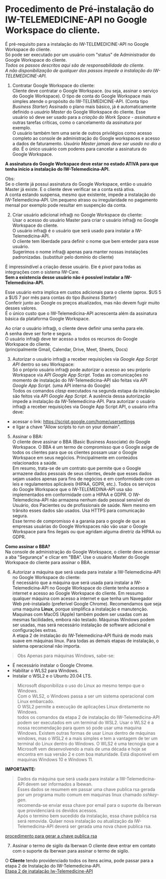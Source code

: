 # Procedimento de Pré-instalação do IW-TELEMEDICINE-API no Google Workspace do cliente.  

É pré-requisito para a instalação do IW-TELEMEDICINE-API no Google Workspace do cliente.  
Só pode ser executado por um usuário com "status" de Administrador do Google Workspace do cliente.  
*Todos os passos descritos aqui são de responsabilidade do cliente.*  
*A não disponibilização de qualquer dos passos impede a instalação do IW-TELEMEDICINE-API.*

1. Contratar Google Workspace do cliente:  
Cliente deve contratar o Google Workspace. (ou seja, assinar o serviço do Google Workspace).
O tipo de conta do Google Workspace mais simples atende o propósito do IW-TELEMEDICINE-API. (Conta tipo *Business Starter*)
Assinado o plano mais básico, já é automaticamente definido o *usuário Master* do Google Workspace do cliente.
Esse usuário só deve ser usado para a *criação do Work Space - assinatura* e outras tarefas críticas, como o cancelamento da assinatura por exemplo.  
O usuário também tem uma serie de outros privilégios como acesso completo ao console de administração do Google workspaces e acesso a dados de faturamento.
*Usuário Master jamais deve ser usado no dia a dia.*
É o único usuário com poderes para cancelar a assinatura do Google Workspace.  

**A assinatura do Google Workspace deve estar no estado ATIVA para que tenha início a instalação do IW-Telemedicina-API.** 

Obs:  
Se o cliente já possui assinatura do Google  Workspace, então o usuário Master já existe. 
E o cliente deve verificar se a conta está ativa.  
A conta estando suspensa, mesmo que existente, impede a instalação do IW-Telemedicina-API.
Um pequeno atraso ou irregularidade no pagamento mensal por exemplo pode resultar em suspenção da conta.

2. Criar usuário adicional infra@<customer-domain> no Google Workspace do cliente:  
Usar o acesso do usuário Master para criar o usuário infra@<customer-domain> no Google Workspace do cliente.  
O usuário infra@<customer-domain> é o usuário que será usado para instalar a IW-Telemedicina-API.  
O cliente tem liberdade para definir o nome que bem enteder para esse usuário.  
Sugerimos o nome infra@<customer-domain> apenas para manter nossas instalações padronizadas. (substituir <customer-domain> pelo domínio do cliente)  

É impressindível a criação desse usuário. Ele é *pivot* para todas as integrações com o sistema IW-Care.  
**Sem a existencia desse usuário não é possível instalar a IW-Telemedicina-API.**  

Esse usuário extra implica em custos adicionais para o cliente (aprox. $US 5 a $US 7 por mês para contas do tipo *Business Starter*)    
Conferir junto ao Google os preços atualizados, mas não devem fugir muito desses valores.  
É o único custo que o IW-Telemedicina-API acrescenta além da assinatura básica da plataforma Google Workspace.  

Ao criar o usuário infra@<customer-domain>, o cliente deve definir uma senha para ele.  
A senha deve ser forte e segura.  
O usuário infra@<customer-domain> deve ter acesso a todos os recursos do Google Workspace do cliente.  
(principalmente Gmail, Calendar, Drive, Meet, Sheets, Docs)

3. Autorizar o usuário infra@<customer-domain> a receber requisições via *Google App Script API* dentro so seu Workspace:  
Só o próprio usuário infra@<customer-domain> pode autorizar o acesso ao seu próprio Workspace via *API Google App Script*. 
Todas as comunicações no momento de instalação do IW-Telemedicina-API são feitas via *API Google App Script*. (uma API interna do Google)  
Todos os comandos *clasp* executados na segunda estapa da instalação são feitos via *API Google App Script*.
A ausência dessa autorização impede a instalação da IW-Telemedicina-API.
Para autorizar o usuário infra@<customer-domain> a receber requisições via Google App Script API, o usuário infra deve:  
* acessar o link: https://script.google.com/home/usersettings 
* e ligar a chave "Allow scripts to run on your domain".

5. Assinar o BBA:  
O cliente deve assinar o BBA (Basic Business Associate) do Google Workspace.
O BBA é um termo de compromisso que o Google axige de todos os clientes para que os clientes possam usar o Google Workspace em seus negócios. Principalmente em conteúdos relacionados a saúde.  
Em resumo, trata-se de um contrato que permite que o Google armazene dados pessoais de seus clientes, desde que esses dados sejam usados apenas para fins de negócios e em conformidade com as leis e regulamentos aplicáveis (HIPAA, GDPR, etc.).
Todos os serviços do Google Workspace que o IW-TELEMEDINA-API usa são implementados em conformidade com a HIPAA e GDPR.
O IW-Telemedicina-API não armazena nenhum dado pessoal sensível do Usuário, dos Pacientes ou de profissionais de saúde. Nem mesmo em trânsito esses dados são usados. Usa HTTPS para comunicação segura.  
Esse termo de compromisso é a garania para o google de que as empresas usuárias do Google Workspaces não vão usar o Google Workspace para fins ilegais ou que agridam alguma diretriz da HIPAA ou GDPR.  

**Como assinar o BBA?**  
Na console de administração do Google Workspace, o cliente deve acessar a aba "Segurança" e clicar em "BBA".
Use o usuário Master do Google Workspace do cliente para assinar o BBA.  


6. Autorizar a máquina que será usada para instalar a IW-Telemedicina-API no Google Workspace do cliente:  
É necessário que a máquina que será usada para instalar a IW-Telemedicina-API no Google Workspace do cliente tenha acesso a internet e acesso ao Google Workspace do cliente. Em ressumo qualquer máquina com acesso a internet e que tenha um Navegador Web pré-instalado (preferível Google Chrome). Recomendamos que seja uma maquina **Linux**, porque simplifica a instalação e manutenção. Maquinas com MacOS (Apple) também podem ser usadas com as mesmas facilidades, embora não testado. Máquinas Windows podem ser usadas, mas será necessário instalação de software adicional e configurações extras.  
A etapa 2 de instalação do IW-Telemedicina-API fluirá de modo mais suave em máquinas linux. Para todas as demais etapas de instalação, o sistema operacional não importa. 

>Obs Apenas para máquinas Windows, sabe-se:  
* É necessário instalar o Google Chrome.
* Habilitar o WLS2 para Windows.  
* Instalar o WSL2 e o Ubuntu 20.04 LTS.  

>Microsoft disponibiliza o uso do Linux ao mesmo tempo que o Windows.  
Com o WLS2, o Windows passa a ser um sistema operacional com Linux embarcado.  
O WSL2 permite a execução de aplicações Linux diretamente no Windows.  
todos os comandos da etapa 2 de instalação do IW-Telemedicina-API podem ser executados em um terminal do WSL2.
Usar o WLS2 é a nossa recomendação para quem só pode usar uma maquina Windows.
Existem outras formas de usar Linux dentro de máquinas windows, mas o WSL2 é a mais simples e tem a vantagem de ter um terminal do Linux dentro do Windows. O WLS2 é uma tecnogia que a Microsoft vem desenvolvendo a mais de uma década e hoje se encontra em sua versão 2 e com  boa maturidade. Está disponivel em maquinas Windows 10 e Windows 11.   



**IMPORTANTE:**  
> Dados da máquina que será usada para instalar a IW-Telemedicina-API devem ser informados a Ibewan.  
Esses dados se resumem em passar uma chave publica rsa gerada por um programa muito comum em maquinas linux chamado *sshkey-gen*.  
recomenda-se enviar essa chave por email para o suporte da Iberwan que providenciará os devidos acessos.  
Após o termino bem sucedido da instalação, essa chave publica rsa será removida. Qulaer nova instalação ou atualização da IW-Telemedicina-API deverá ser gerada uma nova chave publica rsa.  

[procedimento para gerar a chave publica rsa](https://www.digitalocean.com/community/tutorials/how-to-set-up-ssh-keys-on-ubuntu-20-04)


7. Assinar o termo de sigilo da Iberwan
O cliente deve entrar em contato com o suporte da Iberwan para assinar o termo de sigilo.



O **Cliente** tendo providenciado todos os itens acima, pode passar para a etapa 2 de Instalação do IW-Telemedicina-API.  
[Etapa 2 de inatalação Iw-Telemedicine-API](installing-iw-telemedicine-in-clients-clasp-cli-lang-pt.md)

